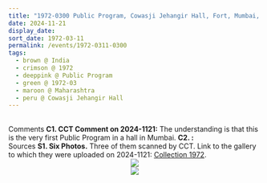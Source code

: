 ```yaml
---
title: "1972-0300 Public Program, Cowasji Jehangir Hall, Fort, Mumbai, Maharashtra, India"
date: 2024-11-21
display_date: 
sort_date: 1972-03-11
permalink: /events/1972-0311-0300
tags:
  - brown @ India
  - crimson @ 1972
  - deeppink @ Public Program
  - green @ 1972-03
  - maroon @ Maharashtra
  - peru @ Cowasji Jehangir Hall
---
```


<br>

<wave-list>
  <list-title color="DarkSeaGreen" width="55">Comments</list-title>
  <list-item color="BlanchedAlmond" width="280"><b>C1. CCT Comment on 2024-1121:</b> The understanding is that this is the very first Public Program in a hall in Mumbai.</list-item>
  <list-item color="Lavender" width="280"><b>C2. :</b> </list-item>  
</wave-list>

<br>

<wave-list>
  <list-title color="DarkSeaGreen" width="40">Sources</list-title>
  <list-item color="BlanchedAlmond"  width="280"><b>S1. Six Photos.</b> Three of them scanned by CCT. Link to the gallery to which they were uploaded on 2024-1121: <a href="https://eternalmoments.smugmug.com/Collections/Yogi-Mahajan-Collection/1972">Collection 1972</a>.</list-item>
</wave-list>

<div style="text-align: center"><img src="https://pub-bcc3cbe9b1e94ba1ac28915f7a3900fa.r2.dev/1972-0300_Public_Program_Cowasji_Jehangir_Hall_15_Madam_Cama_Road_Mantralaya_Fort_Mumbai_Maharashtra_India_01_Version_2_(Yogi_Mahajan_Collection).jpg" /></div>

<div style="text-align: center"><img src="https://pub-bcc3cbe9b1e94ba1ac28915f7a3900fa.r2.dev/1972-0300_Public_Program_Cowasji_Jehangir_Hall_15_Madam_Cama_Road_Mantralaya_Fort_Mumbai_Maharashtra_India_02_(from_tif)_(Yogi_Mahajan_Collection).jpg" /></div>